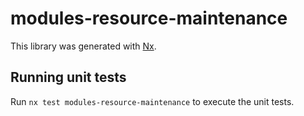 # modules-resource-maintenance

This library was generated with [Nx](https://nx.dev).

## Running unit tests

Run `nx test modules-resource-maintenance` to execute the unit tests.
